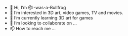 - 👋 Hi, I’m @I-was-a-Bullfrog
- 👀 I’m interested in 3D art, video games, TV and movies.
- 🌱 I’m currently learning 3D art for games
- 💞️ I’m looking to collaborate on ...
- 📫 How to reach me ...

<!---
I-was-a-Bullfrog/I-was-a-Bullfrog is a ✨ special ✨ repository because its `README.md` (this file) appears on your GitHub profile.
You can click the Preview link to take a look at your changes.
--->
